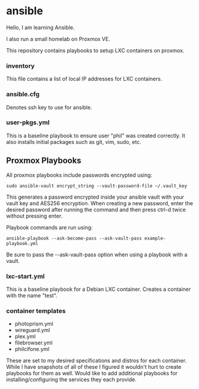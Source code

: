 # ansible

Hello, I am learning Ansible.

I also run a small homelab on Proxmox VE.

This repository contains playbooks to setup LXC containers on proxmox.

### inventory 

This file contains a list of local IP addresses for LXC containers.

### ansible.cfg

Denotes ssh key to use for ansible.

### user-pkgs.yml

This is a baseline playbook to ensure user "phil" was created correctly. It also installs initial packages such as git, vim, sudo, etc.

## Proxmox Playbooks

All proxmox playbooks include passwords encrypted using:

```shell
sudo ansible-vault encrypt_string --vault-password-file ~/.vault_key
```

This generates a password encrypted inside your ansible vault with your vault key and AES256 encryption. When creating a new password, enter the desired password after running the command and then press ctrl-d twice without pressing enter.

Playbook commands are run using:

```shell
ansible-playbook --ask-become-pass --ask-vault-pass example-playbook.yml
``` 

Be sure to pass the --ask-vault-pass option when using a playbook with a vault.

### lxc-start.yml

This is a baseline playbook for a Debian LXC container. Creates a container with the name "test".

### container templates

- photoprism.yml
- wireguard.yml
- plex.yml
- filebrowser.yml
- philcifone.yml

These are set to my desired specifications and distros for each container. While I have snapshots of all of these I figured it wouldn't hurt to create playbooks for them as well. Would like to add additional playbooks for installing/configuring the services they each provide.
